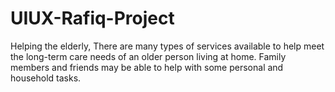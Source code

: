 # UIUX-Rafiq-Project
Helping the elderly, There are many types of services available to help meet the long-term care needs of an older person living at home. Family members and friends may be able to help with some personal and household tasks. 
